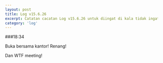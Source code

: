 ```yaml
---
layout: post
title: Log v15.6.26
excerpt: Catatan cacatan Log v15.6.26 untuk diingat di kala tidak ingat sekaligus sengaja tidak ingat agar kembali mengingat.
category: 'log'
---
```


###18:34

Buka bersama kantor! Renang!

Dan WTF meeting!